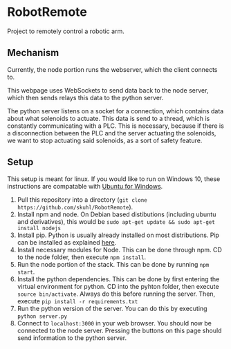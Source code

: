 # RobotRemote
Project to remotely control a robotic arm.

## Mechanism
Currently, the node portion runs the webserver, which the client connects to.

This webpage uses WebSockets to send data back to the node server, which then sends relays this data to the python server.

The python server listens on a socket for a connection, which contains data about what solenoids to actuate. This data is send to a thread, which is constantly communicating with a PLC. This is necessary, because if there is a disconnection between the PLC and the server actuating the solenoids, we want to stop actuating said solenoids, as a sort of safety feature.

## Setup
This setup is meant for linux. If you would like to run on Windows 10, these instructions are compatable with [Ubuntu for Windows](https://www.microsoft.com/en-us/store/p/ubuntu/9nblggh4msv6).

1. Pull this repository into a directory (`git clone https://github.com/skuhl/RobotRemote`).
2. Install npm and node. On Debian based distibutions (including ubuntu and derivatives), this would be `sudo apt-get update && sudo apt-get install nodejs`
3. Install pip. Python is usually already installed on most distributions. Pip can be installed as explained [here](https://pip.pypa.io/en/stable/installing/).
4. Install necessary modules for Node. This can be done through npm. CD to the node folder, then execute `npm install`.
5. Run the node portion of the stack. This can be done by running `npm start`.
6. Install the python dependencies. This can be done by first entering the virtual environment for python. CD into the pyhton folder, then execute `source bin/activate`. Always do this before running the server. Then, execute `pip install -r requirements.txt` 
7. Run the python version of the server. You can do this by executing `python server.py`
8. Connect to `localhost:3000` in your web browser. You should now be connected to the node server. Pressing the buttons on this page should send information to the python server.
